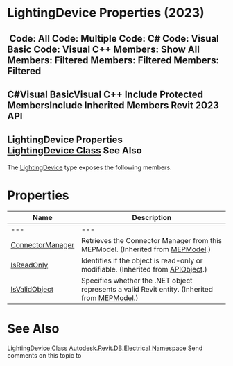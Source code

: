 # LightingDevice Properties (2023)

﻿
 Code: All Code: Multiple Code: C# Code: Visual Basic Code: Visual C++  Members: Show All Members: Filtered Members: Filtered Members: Filtered   
---  
C#Visual BasicVisual C++
Include Protected MembersInclude Inherited Members
Revit 2023 API  
---  
LightingDevice Properties  
[LightingDevice Class](3847dea6-7a22-64f2-14c4-722ad4956e23.md "LightingDevice Class") See Also  
---  
The [LightingDevice](3847dea6-7a22-64f2-14c4-722ad4956e23.md "LightingDevice Class") type exposes the following members.
# Properties
| Name | Description |
| --- | --- |
| --- | --- | --- |
| [ConnectorManager](ee6d27a2-5c57-8e13-f0c1-504028545220.md "ConnectorManager Property") | Retrieves the Connector Manager from this MEPModel.  (Inherited from [MEPModel](dd78bce5-2ed6-ed3c-f329-1663bf08afa6.md "MEPModel Class").) |
| [IsReadOnly](d516bcd2-a3fd-a578-58f6-f1add979bd07.md "IsReadOnly Property") | Identifies if the object is read-only or modifiable. (Inherited from [APIObject](beb86ef5-39ad-3f0d-0cd9-0c929387a2bb.md "APIObject Class").) |
| [IsValidObject](22d4a204-563b-54f2-4f1a-3d5336b1d104.md "IsValidObject Property") | Specifies whether the .NET object represents a valid Revit entity.  (Inherited from [MEPModel](dd78bce5-2ed6-ed3c-f329-1663bf08afa6.md "MEPModel Class").) |

# See Also
[LightingDevice Class](3847dea6-7a22-64f2-14c4-722ad4956e23.md "LightingDevice Class")
[Autodesk.Revit.DB.Electrical Namespace](212a1314-7843-2c6c-3322-363127e4059f.md "Autodesk.Revit.DB.Electrical Namespace")
Send comments on this topic to 